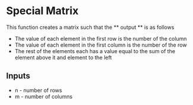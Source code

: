 # Special Matrix #
This function creates a matrix such that the ** output ** is as follows
* The value of each element in the first row is the number of the column
* The value of each element in the first column is the number of the row
* The rest of the elements each has a value equal to the sum of the element above it and element to the left
 ## Inputs ##
* n - number of rows
* m - number of columns
